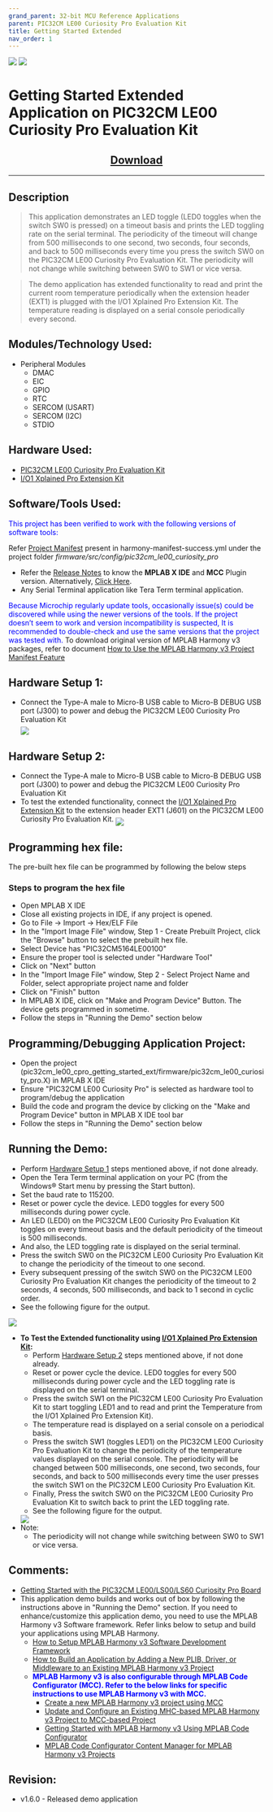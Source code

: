```yaml
---
grand_parent: 32-bit MCU Reference Applications
parent: PIC32CM LE00 Curiosity Pro Evaluation Kit
title: Getting Started Extended
nav_order: 1
---
```

<img src = "images/microchip_logo.png">
<img src = "images/microchip_mplab_harmony_logo_small.png">

# Getting Started Extended Application on PIC32CM LE00 Curiosity Pro Evaluation Kit
<h2 align="center"> <a href="https://github.com/Microchip-MPLAB-Harmony/reference_apps/releases/latest/download/pic32cm_le00_cpro_getting_started_ext.zip" > Download </a> </h2>

-----
## Description

>  This application demonstrates an LED toggle (LED0 toggles when the switch SW0 is pressed) on a timeout basis and prints the LED toggling rate on the serial terminal. The periodicity of the timeout will change from 500 milliseconds to one second, two seconds, four seconds, and back to 500 milliseconds every time you press the switch SW0 on the PIC32CM LE00 Curiosity Pro Evaluation Kit. The periodicity will not change while switching between SW0 to SW1 or vice versa.

>  The demo application has extended functionality to read and print the current room temperature periodically when the extension header (EXT1) is plugged with the I/O1 Xplained Pro Extension Kit. The temperature reading is displayed on a serial console periodically every second.


## Modules/Technology Used:

- Peripheral Modules
    - DMAC
    - EIC
    - GPIO
    - RTC
    - SERCOM (USART)
    - SERCOM (I2C)
    - STDIO

## Hardware Used:

- [PIC32CM LE00 Curiosity Pro Evaluation Kit](https://www.microchip.com/en-us/development-tool/EV80P12A)
- [I/O1 Xplained Pro Extension Kit](https://www.microchip.com/Developmenttools/ProductDetails/ATIO1-XPRO)

## Software/Tools Used:
<span style="color:blue"> This project has been verified to work with the following versions of software tools:</span>

Refer [Project Manifest](./firmware/src/config/pic32cm_le00_curiosity_pro/harmony-manifest-success.yml) present in harmony-manifest-success.yml under the project folder *firmware/src/config/pic32cm_le00_curiosity_pro*
- Refer the [Release Notes](../../../release_notes.md#development-tools) to know the **MPLAB X IDE** and **MCC** Plugin version. Alternatively, [Click Here](https://github.com/Microchip-MPLAB-Harmony/reference_apps/blob/master/release_notes.md#development-tools).
- Any Serial Terminal application like Tera Term terminal application.

<span style="color:blue"> Because Microchip regularly update tools, occasionally issue(s) could be discovered while using the newer versions of the tools. If the project doesn’t seem to work and version incompatibility is suspected, It is recommended to double-check and use the same versions that the project was tested with. </span> To download original version of MPLAB Harmony v3 packages, refer to document [How to Use the MPLAB Harmony v3 Project Manifest Feature](https://ww1.microchip.com/downloads/en/DeviceDoc/How-to-Use-the-MPLAB-Harmony-v3-Project-Manifest-Feature-DS90003305.pdf)

## Hardware Setup 1: <span id="Setup1"><span>
- Connect the Type-A male to Micro-B USB cable to Micro-B DEBUG USB port (J300) to power and debug the PIC32CM LE00 Curiosity Pro Evaluation Kit  
  <img src = "images/hardware_setup1.png" align="middle">

## Hardware Setup 2: <span id="Setup2"><span>
- Connect the Type-A male to Micro-B USB cable to Micro-B DEBUG USB port (J300) to power and debug the PIC32CM LE00 Curiosity Pro Evaluation Kit
- To test the extended functionality, connect the [I/O1 Xplained Pro Extension Kit](https://www.microchip.com/Developmenttools/ProductDetails/ATIO1-XPRO) to the extension header EXT1 (J601) on the PIC32CM LE00 Curiosity Pro Evaluation Kit.
  <img src = "images/hardware_setup2.png" align="middle">

## Programming hex file:
The pre-built hex file can be programmed by following the below steps

### Steps to program the hex file
- Open MPLAB X IDE
- Close all existing projects in IDE, if any project is opened.
- Go to File -> Import -> Hex/ELF File
- In the "Import Image File" window, Step 1 - Create Prebuilt Project, click the "Browse" button to select the prebuilt hex file.
- Select Device has "PIC32CM5164LE00100"
- Ensure the proper tool is selected under "Hardware Tool"
- Click on "Next" button
- In the "Import Image File" window, Step 2 - Select Project Name and Folder, select appropriate project name and folder
- Click on "Finish" button
- In MPLAB X IDE, click on "Make and Program Device" Button. The device gets programmed in sometime.
- Follow the steps in "Running the Demo" section below

## Programming/Debugging Application Project:
- Open the project (pic32cm_le00_cpro_getting_started_ext/firmware/pic32cm_le00_curiosity_pro.X) in MPLAB X IDE
- Ensure "PIC32CM LE00 Curiosity Pro" is selected as hardware tool to program/debug the application
- Build the code and program the device by clicking on the "Make and Program Device" button in MPLAB X IDE tool bar
- Follow the steps in "Running the Demo" section below

## Running the Demo:
- Perform [Hardware Setup 1](#Setup1) steps mentioned above, if not done already.
- Open the Tera Term terminal application on your PC (from the Windows® Start menu by pressing the Start button).
- Set the baud rate to 115200.
- Reset or power cycle the device. LED0 toggles for every 500 milliseconds during power cycle.
- An LED (LED0) on the PIC32CM LE00 Curiosity Pro Evaluation Kit toggles on every timeout basis and the default periodicity of the timeout is 500 milliseconds.
- And also, the LED toggling rate is displayed on the serial terminal.
- Press the switch SW0 on the PIC32CM LE00 Curiosity Pro Evaluation Kit to change the periodicity of the timeout to one second.
- Every subsequent pressing of the switch SW0 on the PIC32CM LE00 Curiosity Pro Evaluation Kit changes the periodicity of the timeout to 2 seconds, 4 seconds, 500 milliseconds, and back to 1 second in cyclic order.
- See the following figure for the output.  
<img src = "images/result_01.png">

- **To Test the Extended functionality using [I/O1 Xplained Pro Extension Kit](https://www.microchip.com/Developmenttools/ProductDetails/ATIO1-XPRO):**
    - Perform [Hardware Setup 2](#Setup2) steps mentioned above, if not done already.
    - Reset or power cycle the device. LED0 toggles for every 500 milliseconds during power cycle and the LED toggling rate is displayed on the serial terminal.
    - Press the switch SW1 on the PIC32CM LE00 Curiosity Pro Evaluation Kit to start toggling LED1 and to read and print the Temperature from the I/O1 Xplained Pro Extension Kit).
    - The temperature read is displayed on a serial console on a periodical basis.
    - Press the switch SW1 (toggles LED1) on the PIC32CM LE00 Curiosity Pro Evaluation Kit to change the periodicity of the temperature values displayed on the serial console. The periodicity will be changed between 500 milliseconds, one second, two seconds, four seconds, and back to 500 milliseconds every time the user presses the switch SW1 on the PIC32CM LE00 Curiosity Pro Evaluation Kit.
    - Finally, Press the switch SW0 on the PIC32CM LE00 Curiosity Pro Evaluation Kit to switch back to print the LED toggling rate.
    - See the following figure for the output.  
    <img src = "images/result_02.png">
-  Note:
    - The periodicity will not change while switching between SW0 to SW1 or vice versa.

## Comments:
- [Getting Started with the PIC32CM LE00/LS00/LS60 Curiosity Pro Board](https://ww1.microchip.com/downloads/aemDocuments/documents/MCU32/ApplicationNotes/ApplicationNotes/AN4511-Getting-Started-with-the-PIC32CM-LE00-LS00-LS60-Curiosity-Pro-Board-DS00004511.pdf)
- This application demo builds and works out of box by following the instructions above in "Running the Demo" section. If you need to enhance/customize this application demo, you need to use the MPLAB Harmony v3 Software framework. Refer links below to setup and build your applications using MPLAB Harmony.
    - [How to Setup MPLAB Harmony v3 Software Development Framework](https://ww1.microchip.com/downloads/en/DeviceDoc/How_to_Setup_MPLAB_%20Harmony_v3_Software_Development_Framework_DS90003232C.pdf)
    - [How to Build an Application by Adding a New PLIB, Driver, or Middleware to an Existing MPLAB Harmony v3 Project](http://ww1.microchip.com/downloads/en/DeviceDoc/How_to_Build_Application_Adding_PLIB_%20Driver_or_Middleware%20_to_MPLAB_Harmony_v3Project_DS90003253A.pdf)
    - <span style="color:blue"> **MPLAB Harmony v3 is also configurable through MPLAB Code Configurator (MCC). Refer to the below links for specific instructions to use MPLAB Harmony v3 with MCC.**</span>
        - [Create a new MPLAB Harmony v3 project using MCC](https://microchipdeveloper.com/harmony3:getting-started-training-module-using-mcc)
        - [Update and Configure an Existing MHC-based MPLAB Harmony v3 Project to MCC-based Project](https://microchipdeveloper.com/harmony3:update-and-configure-existing-mhc-proj-to-mcc-proj)
        - [Getting Started with MPLAB Harmony v3 Using MPLAB Code Configurator](https://www.youtube.com/watch?v=KdhltTWaDp0)
        - [MPLAB Code Configurator Content Manager for MPLAB Harmony v3 Projects](https://www.youtube.com/watch?v=PRewTzrI3iE)

## Revision:
- v1.6.0 - Released demo application
